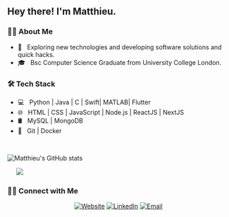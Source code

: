 <h2> Hey there! I'm Matthieu.</h2>

<h3> 😎‍💻 About Me </h3>

- 🤔 &nbsp; Exploring new technologies and developing software solutions and quick hacks.
- 🎓 &nbsp; Bsc Computer Science Graduate from University College London.


<h3>🛠 Tech Stack</h3>

- 💻 &nbsp; Python | Java | C | Swift| MATLAB| Flutter
- 🌐 &nbsp; HTML | CSS | JavaScript | Node.js | ReactJS | NextJS
- 🛢 &nbsp; MySQL | MongoDB
- 🔧 &nbsp; Git | Docker


<br/>

![Matthieu's GitHub stats](https://github-readme-stats.vercel.app/api?username=matthieuschulz&show_icons=true&hide_border=true&&count_private=true&include_all_commits=true) 

<h>&nbsp;&nbsp;&nbsp;&nbsp;</h>
<a href="https://github.com/xBis7">
  <img vertical-align="center" margin="25px" src="https://visitor-badge.glitch.me/badge?page_id=${matthieuschulz}.${matthieuschulz}" />  
</a>


<h3> 🤝🏻 Connect with Me </h3>

<p align="center">
<a href="http://www.matthieuschulz.me/"><img alt="Website" src="https://img.shields.io/badge/Website-www.matthieuschulz.me-blue?style=flat-square&logo=google-chrome"></a>
<a href="https://www.linkedin.com/in/matthieuschulz/"><img alt="LinkedIn" src="https://img.shields.io/badge/LinkedIn-Mathieu%20Schulz-blue?style=flat-square&logo=linkedin"></a>
<a href="mailto:matthew.schulz.19@ucl.ac.uk"><img alt="Email" src="https://img.shields.io/badge/Email-matthew.schulz.19@ucl.ac.uk-blue?style=flat-square&logo=gmail"></a>
</p>
